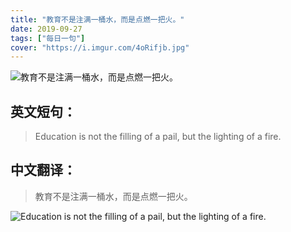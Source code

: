 ```yaml
---
title: "教育不是注满一桶水，而是点燃一把火。"
date: 2019-09-27
tags: ["每日一句"]
cover: "https://i.imgur.com/4oRifjb.jpg"
---
```


![教育不是注满一桶水，而是点燃一把火。](https://i.imgur.com/Svu3jaR.jpg)

## 英文短句：
> Education is not the filling of a pail, but the lighting of a fire.

<!--more-->

## 中文翻译：
> 教育不是注满一桶水，而是点燃一把火。

![Education is not the filling of a pail, but the lighting of a fire.](https://i.imgur.com/AZcKurQ.jpg)

